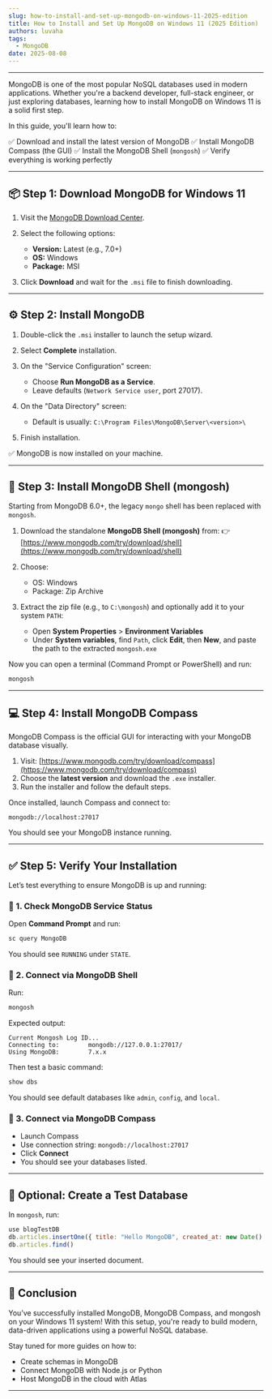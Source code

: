 ```yaml
---
slug: how-to-install-and-set-up-mongodb-on-windows-11-2025-edition
title: How to Install and Set Up MongoDB on Windows 11 (2025 Edition)
authors: luvaha
tags:
  - MongoDB
date: 2025-08-08
---
```

---

MongoDB is one of the most popular NoSQL databases used in modern applications. Whether you're a backend developer, full-stack engineer, or just exploring databases, learning how to install MongoDB on Windows 11 is a solid first step.

In this guide, you'll learn how to:

✅ Download and install the latest version of MongoDB
✅ Install MongoDB Compass (the GUI)
✅ Install the MongoDB Shell (`mongosh`)
✅ Verify everything is working perfectly

---

## 📦 Step 1: Download MongoDB for Windows 11

1. Visit the [MongoDB Download Center](https://www.mongodb.com/try/download/community).

2. Select the following options:

   * **Version:** Latest (e.g., 7.0+)
   * **OS:** Windows
   * **Package:** MSI

3. Click **Download** and wait for the `.msi` file to finish downloading.

---

## ⚙️ Step 2: Install MongoDB

1. Double-click the `.msi` installer to launch the setup wizard.
2. Select **Complete** installation.
3. On the "Service Configuration" screen:

   * Choose **Run MongoDB as a Service**.
   * Leave defaults (`Network Service user`, port 27017).
4. On the "Data Directory" screen:

   * Default is usually: `C:\Program Files\MongoDB\Server\<version>\`
5. Finish installation.

✅ MongoDB is now installed on your machine.

---

## 🧪 Step 3: Install MongoDB Shell (mongosh)

Starting from MongoDB 6.0+, the legacy `mongo` shell has been replaced with `mongosh`.

1. Download the standalone **MongoDB Shell (mongosh)** from:
   👉 [https://www.mongodb.com/try/download/shell](https://www.mongodb.com/try/download/shell)

2. Choose:

   * OS: Windows
   * Package: Zip Archive

3. Extract the zip file (e.g., to `C:\mongosh`) and optionally add it to your system `PATH`:

   * Open **System Properties** > **Environment Variables**
   * Under **System variables**, find `Path`, click **Edit**, then **New**, and paste the path to the extracted `mongosh.exe`

Now you can open a terminal (Command Prompt or PowerShell) and run:

```bash
mongosh
```

---

## 💻 Step 4: Install MongoDB Compass

MongoDB Compass is the official GUI for interacting with your MongoDB database visually.

1. Visit: [https://www.mongodb.com/try/download/compass](https://www.mongodb.com/try/download/compass)
2. Choose the **latest version** and download the `.exe` installer.
3. Run the installer and follow the default steps.

Once installed, launch Compass and connect to:

```
mongodb://localhost:27017
```

You should see your MongoDB instance running.

---

## ✅ Step 5: Verify Your Installation

Let’s test everything to ensure MongoDB is up and running:

### 🔹 1. Check MongoDB Service Status

Open **Command Prompt** and run:

```bash
sc query MongoDB
```

You should see `RUNNING` under `STATE`.

### 🔹 2. Connect via MongoDB Shell

Run:

```bash
mongosh
```

Expected output:

```
Current Mongosh Log ID...
Connecting to:        mongodb://127.0.0.1:27017/
Using MongoDB:        7.x.x
```

Then test a basic command:

```js
show dbs
```

You should see default databases like `admin`, `config`, and `local`.

### 🔹 3. Connect via MongoDB Compass

* Launch Compass
* Use connection string: `mongodb://localhost:27017`
* Click **Connect**
* You should see your databases listed.

---

## 🧹 Optional: Create a Test Database

In `mongosh`, run:

```js
use blogTestDB
db.articles.insertOne({ title: "Hello MongoDB", created_at: new Date() })
db.articles.find()
```

You should see your inserted document.

---

## 🎉 Conclusion

You’ve successfully installed MongoDB, MongoDB Compass, and mongosh on your Windows 11 system! With this setup, you're ready to build modern, data-driven applications using a powerful NoSQL database.

Stay tuned for more guides on how to:

* Create schemas in MongoDB
* Connect MongoDB with Node.js or Python
* Host MongoDB in the cloud with Atlas

---
